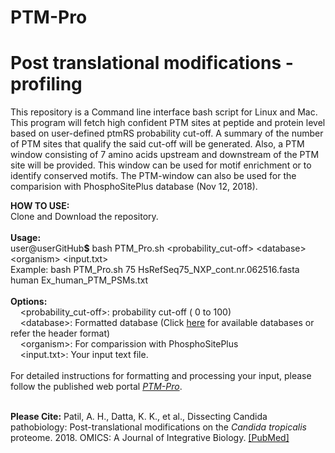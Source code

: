 # PTM-Pro
<strong><h1>Post translational modifications - profiling</h1></strong>

This repository is a Command line interface bash script for Linux and Mac. This program will fetch high confident PTM sites at peptide and protein level based on user-defined ptmRS probability cut-off. A summary of the number of PTM sites that qualify the said cut-off will be generated. Also, a PTM window consisting of 7 amino acids upstream and downstream of the PTM site will be provided. This window can be used for motif enrichment or to identify conserved motifs. The PTM-window can also be used for the comparision with PhosphoSitePlus database (Nov 12, 2018). 

<strong>HOW TO USE:</strong><br>
Clone and Download the repository.<br><br>
  <strong>Usage:</strong> <br>
user@userGitHub<strong>$</strong> bash PTM_Pro.sh \<probability_cut-off> \<database> \<organism> \<input.txt><br>
  Example: bash PTM_Pro.sh 75 HsRefSeq75_NXP_cont.nr.062516.fasta human Ex_human_PTM_PSMs.txt<br><br>
  <strong>Options:</strong><br>
&nbsp;&nbsp;&nbsp;&nbsp;\<probability_cut-off>: probability cut-off ( 0 to 100)<br>
&nbsp;&nbsp;&nbsp;&nbsp;\<database>: Formatted database (Click <a href="http://ptm-pro.inhouseprotocols.com/Databases/">here</a> for available databases or refer the header format)<br>
&nbsp;&nbsp;&nbsp;&nbsp;\<organism>: For comparission with PhosphoSitePlus <br>
&nbsp;&nbsp;&nbsp;&nbsp;\<input.txt>: Your input text file.<br><br>
For detailed instructions for formatting and processing your input, please follow the published web portal <em><a href="http://ptm-pro.inhouseprotocols.com/">PTM-Pro</a></em>. <br><br>

<strong>Please Cite:</strong> Patil, A. H., Datta, K. K., et al., Dissecting Candida pathobiology: Post-translational modifications on the <em>Candida tropicalis</em> proteome. 2018. OMICS: A Journal of Integrative Biology. <a href="https://www.ncbi.nlm.nih.gov/pubmed/30106353">[PubMed]</a>

